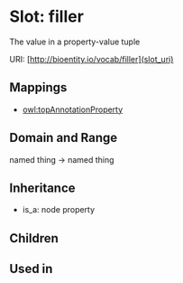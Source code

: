 # Slot: filler


The value in a property-value tuple

URI: [http://bioentity.io/vocab/filler](slot_uri)
## Mappings

 * [owl:topAnnotationProperty](http://purl.obolibrary.org/obo/owl_topAnnotationProperty)
## Domain and Range

named thing -> named thing
## Inheritance

 *  is_a: node property
## Children

## Used in

